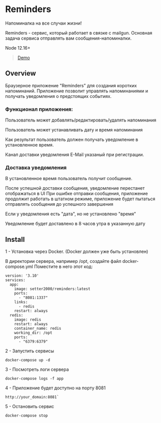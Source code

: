 

# Reminders

Напоминалка на все случаи жизни!

Reminders - сервис, который работает в связке с mailgun.
Основная задача сервиса отправлять вам сообщения-напоминалки.

Node 12.16+

>[Demo](http://kino2000.ru:8081/)
## Overview

Браузерное приложение "Reminders" для создания коротких напоминаний. 
Приложение позволит управлять напоминаниями и получать уведомления о предстоящих событиях.

### Функционал приложения:

Пользователь может добавлять/редактировать/удалять напоминания

Пользователь может устанавливать дату и время напоминания

Как результат пользователь должен получать уведомление в установленное время.

Канал доставки уведомления E-Mail указаный при регистрации.

### Доставка уведомления

В установленное время пользователь получит сообщение.

После успешной доставки сообщения, уведомление перестанет отображаться в UI
При ошибке отправки сообщения, приложение продолжит работать в штатном 
режиме, приложение будет пытаться отправлять сообщения до успешного завершения

Если у уведомления есть "дата", но не установлено "время"

Уведомление будет доставлено в 8 часов утра в указанную дату


## Install

1 - Установка через Docker. (Docker должен уже быть установлен)

В директории сервера, например /opt, создайте файл docker-compose.yml
Поместите в него этот код:

```
version: '3.10'
services:
  app:
    image: setter2000/reminders:latest
    ports:
      - "8081:1337"
    links:
      - redis
    restart: always
  redis:
    image: redis
    restart: always
    container_name: redis
    working_dir: /opt
    ports:
      - "6379:6379"
```
 
 2 - Запустить сервисы
 
 ```
 docker-compose up -d
 ```

 3 - Посмотреть логи сервера 
 ```
 docker-compose logs -f app
 ```

4 - Приложение будет доступно на порту 8081

```
http://your_domain:8081`
```

5 - Остановить сервис

```
docker-compose stop
```
